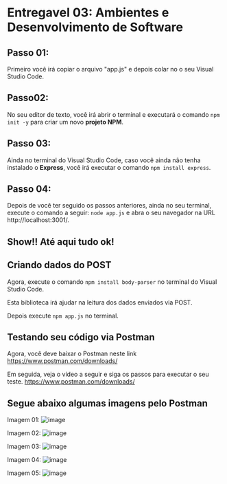 # Entregavel 03: Ambientes e Desenvolvimento de Software

## Passo 01:
Primeiro você irá copiar o arquivo "app.js" e depois colar no o seu Visual Studio Code.

## Passo02:
No seu editor de texto, você irá abrir o terminal e executará o comando `npm init -y` para criar um novo **projeto NPM**.

## Passo 03:
Ainda no terminal do Visual Studio Code, caso você ainda não tenha instalado o **Express**, você irá executar o comando `npm install express`.

## Passo 04:
Depois de você ter seguido os passos anteriores, ainda no seu terminal, execute o comando a seguir: `node app.js` e abra o seu navegador na URL http://localhost:3001/.

## Show!! Até aqui tudo ok!
## Criando dados do POST
Agora, execute o comando `npm install body-parser` no terminal do Visual Studio Code. 

Esta biblioteca irá ajudar na leitura dos dados enviados via POST.

Depois execute `npm app.js` no terminal.

## Testando seu código via Postman
Agora, você deve baixar o Postman neste link https://www.postman.com/downloads/

Em seguida, veja o vídeo a seguir e siga os passos para executar o seu teste. https://www.postman.com/downloads/

## Segue abaixo algumas imagens pelo Postman

Imagem 01:
![image](https://user-images.githubusercontent.com/110478072/200720177-60292a16-95e7-4ae3-9448-7e898546d801.png)

Imagem 02:
![image](https://user-images.githubusercontent.com/110478072/200720529-aebfa81a-819f-410a-ac06-b0c49d3dfe97.png)

Imagem 03:
![image](https://user-images.githubusercontent.com/110478072/200720646-70b6cf6d-5017-46e5-8a3b-a41527da3389.png)

Imagem 04:
![image](https://user-images.githubusercontent.com/110478072/200720760-7bbf6d75-a092-4ebe-881e-227c29c4bdb7.png)

Imagem 05:
![image](https://user-images.githubusercontent.com/110478072/200720855-6d1dda90-bf20-4293-9f05-958ff12e5458.png)
